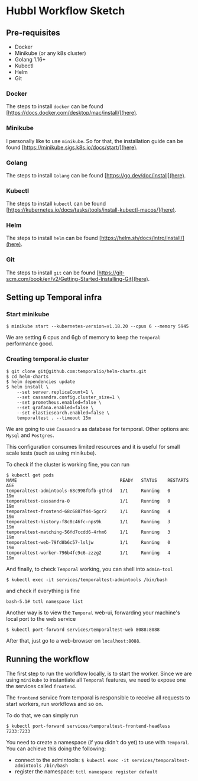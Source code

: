 # Hubbl Workflow Sketch

## Pre-requisites
- Docker
- Minikube (or any k8s cluster)
- Golang 1.16+
- Kubectl
- Helm
- Git

### Docker

The steps to install `docker` can be found [https://docs.docker.com/desktop/mac/install/](here).

### Minikube

I personally like to use `minikube`. So for that, the installation guide can be found [https://minikube.sigs.k8s.io/docs/start/](here).

### Golang

The steps to install `Golang` can be found [https://go.dev/doc/install](here).

### Kubectl

The steps to install `kubectl` can be found [https://kubernetes.io/docs/tasks/tools/install-kubectl-macos/](here).

### Helm

The steps to install `helm` can be found [https://helm.sh/docs/intro/install/](here).

### Git

The steps to install `git` can be found [https://git-scm.com/book/en/v2/Getting-Started-Installing-Git](here).

## Setting up Temporal infra

### Start minikube

```
$ minikube start --kubernetes-version=v1.18.20 --cpus 6 --memory 5945
```

We are setting 6 cpus and 6gb of memory to keep the `Temporal` performance good.

### Creating temporal.io cluster

```
$ git clone git@github.com:temporalio/helm-charts.git
$ cd helm-charts
$ helm dependencies update
$ helm install \
    --set server.replicaCount=1 \
    --set cassandra.config.cluster_size=1 \
    --set prometheus.enabled=false \
    --set grafana.enabled=false \
    --set elasticsearch.enabled=false \
    temporaltest . --timeout 15m
```

We are going to use `Cassandra` as database for temporal. Other options are: `Mysql` and `Postgres`.

This configuration consumes limited resources and it is useful for small scale tests (such as using minikube).


To check if the cluster is working fine, you can run

```
$ kubectl get pods
NAME                                       READY   STATUS    RESTARTS   AGE
temporaltest-admintools-68c998fbfb-gthtd   1/1     Running   0          19m
temporaltest-cassandra-0                   1/1     Running   0          19m
temporaltest-frontend-68c6887f44-5gcr2     1/1     Running   4          19m
temporaltest-history-f8c8c46fc-nps9k       1/1     Running   3          19m
temporaltest-matching-56fd7ccdd6-4rhm6     1/1     Running   3          19m
temporaltest-web-79fd8b6c57-lsljw          1/1     Running   0          19m
temporaltest-worker-796b4fc9c6-zzzg2       1/1     Running   4          19m
```

And finally, to check `Temporal` working, you can shell into `admin-tool`

```
$ kubectl exec -it services/temporaltest-admintools /bin/bash
```

and check if everything is fine

```
bash-5.1# tctl namespace list
```

Another way is to view the `Temporal` web-ui, forwarding your machine's local port to the web service

``` 
$ kubectl port-forward services/temporaltest-web 8088:8088
```

After that, just go to a web-browser on `localhost:8088`.

## Running the workflow

The first step to run the workflow locally, is to start the worker. Since we are using `minikube` to instantiate all `Temporal` features, we need to expose one the services called `frontend`.


The `frontend` service from temporal is responsible to receive all requests to start workers, run workflows and so on.

To do that, we can simply run

```
$ kubectl port-forward services/temporaltest-frontend-headless 7233:7233
```

You need to create a namespace (if you didn't do yet) to use with `Temporal`. You can achieve this doing the following:

- connect to the admintools: `$ kubectl exec -it services/temporaltest-admintools /bin/bash`
- register the namespace: `tctl namespace register default`

